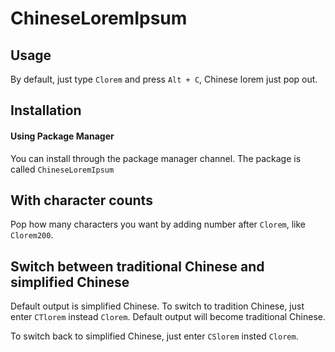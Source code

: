 # ChineseLoremIpsum

Usage
------
By default, just type `Clorem` and press `Alt + C`, Chinese lorem just pop out.


Installation
------
#### Using Package Manager
You can install through the package manager channel. The package is called `ChineseLoremIpsum`


With character counts
------
Pop how many characters you want by adding number after `Clorem`, like `Clorem200`.


Switch between traditional Chinese and simplified Chinese
------
Default output is simplified Chinese. To switch to tradition Chinese, just enter `CTlorem` instead `Clorem`. Default output will become traditional Chinese.

To switch back to simplified Chinese, just enter `CSlorem` insted `Clorem`.
